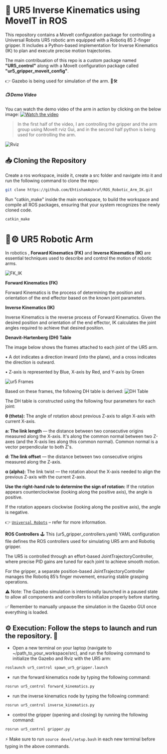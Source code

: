 # 🦾 UR5 Inverse Kinematics using MoveIT in ROS
This repository contains a MoveIt configuration package for controlling a Universal Robots UR5 robotic arm equipped with a Robotiq 85 2-finger gripper. It includes a Python-based implementation for Inverse Kinematics (IK) to plan and execute precise motion trajectories. 

The main contribuation of this repo is a custom package named **"UR5_control"** along with a MoveIt configuration package called **"ur5_gripper_moveit_config"**. 

👉 Gazebo is being used for simulation of the arm. 🤖🛠

##### 📺 Demo Video
You can watch the demo video of the arm in action by clicking on the below image:
[![Watch the video](https://github.com/EhtishamAshraf/ROS_Robotic_Arm_IK/blob/60bff498d70ef3fdcbd5e8199567287aac43b96b/ur5_control/Images/Gazebo.png)](https://youtu.be/ApKQkkW58wY)

> In the first half of the video, I am controlling the gripper and the arm group using MoveIt rviz Gui, and in the second half python is being used for controlling the arm.

![Rviz](https://github.com/EhtishamAshraf/ROS_Robotic_Arm_IK/blob/60bff498d70ef3fdcbd5e8199567287aac43b96b/ur5_control/Images/Rviz.png)

## 📥 Cloning the Repository
Create a ros workspace, inside it, create a src folder and navigate into it and run the following command to clone the repo:
```bash
git clone https://github.com/EhtishamAshraf/ROS_Robotic_Arm_IK.git
```
Run "catkin_make" inside the main workspace, to build the workspace and compile all ROS packages, ensuring that your system recognizes the newly cloned code.
```bash
catkin_make 
```
# 🤖⚙️ UR5 Robotic Arm
In robotics , **Forward Kinematics (FK)** and **Inverse Kinematics (IK)** are essential techniques used to describe and control the motion of robotic arms.

![FK_IK](https://github.com/EhtishamAshraf/ROS_Robotic_Arm_IK/blob/c0da7bc2267630df0f25671ed0f90d084a8b1dd1/ur5_control/Images/FK_IK.png)

**Forward Kinematics (FK)**

Forward Kinematics is the process of determining the position and orientation of the end effector based on the known joint parameters.

**Inverse Kinematics (IK)**

Inverse Kinematics is the reverse process of Forward Kinematics. Given the desired position and orientation of the end effector, IK calculates the joint angles required to achieve that desired position.

**Denavit-Hartenberg (DH) Table**

The image below shows the frames attached to each joint of the UR5 arm.

   • A dot indicates a direction inward (into the plane), and a cross indicates the direction is outward.

   • Z-axis is represented by Blue, X-axis by Red, and Y-axis by Green

![ur5 Frames](https://github.com/EhtishamAshraf/ROS_Robotic_Arm_IK/blob/60bff498d70ef3fdcbd5e8199567287aac43b96b/ur5_control/Images/ur5_frames.png)

Based on these frames, the following DH table is derived:
![DH Table](https://github.com/EhtishamAshraf/ROS_Robotic_Arm_IK/blob/c0da7bc2267630df0f25671ed0f90d084a8b1dd1/ur5_control/Images/DH%20Table.png)


The DH table is constructed using the following four parameters for each joint:

   **θ (theta):** The angle of rotation about previous Z-axis to align X-axis with current X-axis.

   **a: The link length** — the distance between two consecutive origins measured along the X-axis.
   It's along the common normal between two Z-axes (and the X-axis lies along this common normal). Common normal is a vector perpendicular to both Z's.

   **d: The link offset** — the distance between two consecutive origins measured along the Z-axis.

   **α (alpha):** The link twist — the rotation about the X-axis needed to align the previous Z-axis with the current Z-axis.

   **Use the right-hand rule to determine the sign of rotation:**
   If the rotation appears counterclockwise (looking along the positive axis), the angle is positive.

   If the rotation appears clockwise (looking along the positive axis), the angle is negative.

👉 [`Universal Robots`](https://www.universal-robots.com/articles/ur/application-installation/dh-parameters-for-calculations-of-kinematics-and-dynamics/) – refer for more information.

**ROS Controllers**
🕹️ This (ur5_gripper_controllers.yaml) YAML configuration file defines the ROS controllers used for simulating UR5 arm and Robotiq gripper.

The UR5 is controlled through an effort-based JointTrajectoryController, where precise PID gains are tuned for each joint to achieve smooth motion.

For the gripper, a separate position-based JointTrajectoryController manages the Robotiq 85’s finger movement, ensuring stable grasping operations.

⚠️ Note: The Gazebo simulation is intentionally launched in a paused state to allow all components and controllers to initialize properly before starting.

✅ Remember to manually unpause the simulation in the Gazebo GUI once everything is loaded.

## ⚙️ Execution: Follow the steps to launch and run the repository. 🚀
- Open a new terminal on your laptop (navigate to ~/path_to_your_workspace/src), 
  and run the following command to initialize the Gazebo and Rviz with the UR5 arm:
```bash
roslaunch ur5_control spawn_ur5_gripper.launch
```
- run the forward kinematics node by typing the following command:
```bash
rosrun ur5_control forward_kinematics.py
```
- run the inverse kinematics node by typing the following command:
```bash
rosrun ur5_control inverse_kinematics.py
```
- control the gripper (opening and closing) by running the following command:
```bash
rosrun ur5_control gripper.py
```
⚡ Make sure to run `source devel/setup.bash` in each new terminal before typing in the above commands.

